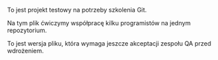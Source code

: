 To jest projekt testowy na potrzeby szkolenia Git.

Na tym plik ćwiczymy współpracę kilku programistów na jednym repozytorium.

To jest wersja pliku, która wymaga jeszcze akceptacji zespołu QA przed wdrożeniem.